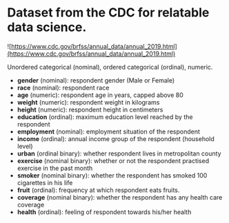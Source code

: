 # Dataset from the CDC for relatable data science.

![https://www.cdc.gov/brfss/annual_data/annual_2019.html](https://www.cdc.gov/brfss/annual_data/annual_2019.html)

Unordered categorical (nominal), ordered categorical (ordinal), numeric.

- **gender** (nominal): respondent gender (Male or Female)   
- **race** (nominal): respondent race     
- **age** (numeric): respondent age in years, capped above 80    
- **weight** (numeric): respondent weight in kilograms
- **height** (numeric): respondent height in centimeters   
- **education** (ordinal): maximum education level reached by the respondent   
- **employment** (nominal): employment situation of the respondent   
- **income** (ordinal): annual income group of the respondent (household level)   
- **urban** (ordinal binary): whether respondent lives in metropolitan county    
- **exercise** (nominal binary): whether or not the respondent practised exercise in the past month  
- **smoker** (nominal binary): whether the respondent has smoked 100 cigarettes in his life   
- **fruit** (ordinal): frequency at which respondent eats fruits.  
- **coverage** (nominal binary): whether the respondent has any health care coverage  
- **health** (ordinal): feeling of respondent towards his/her health

